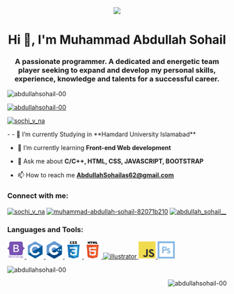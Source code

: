 <div align="center">
<img src="https://camo.githubusercontent.com/cae12fddd9d6982901d82580bdf321d81fb299141098ca1c2d4891870827bf17/68747470733a2f2f6d69726f2e6d656469756d2e636f6d2f6d61782f313336302f302a37513379765349765f7430696f4a2d5a2e676966" >
</div>
<h1 align="center">Hi 👋, I'm Muhammad Abdullah Sohail</h1>
<h3 align="center">A passionate programmer. A dedicated and energetic team player seeking to expand and develop my personal skills, experience, knowledge and talents for a successful career.</h3>

<p align="left"> <img src="https://komarev.com/ghpvc/?username=abdullahsohail-00&label=Profile%20views&color=0e75b6&style=flat" alt="abdullahsohail-00" /> </p>

<p align="left"> <a href="https://github.com/ryo-ma/github-profile-trophy"><img src="https://github-profile-trophy.vercel.app/?username=abdullahsohail-00" alt="abdullahsohail-00" /></a> </p>

<p align="left"> <a href="https://twitter.com/sochi_v_na" target="blank"><img src="https://img.shields.io/twitter/follow/sochi_v_na?logo=twitter&style=for-the-badge" alt="sochi_v_na" /></a> </p>
-  
- 🔭 I’m currently Studying in **Hamdard University Islamabad**

- 🌱 I’m currently learning **Front-end Web development**

- 💬 Ask me about **C/C++, HTML, CSS, JAVASCRIPT, BOOTSTRAP**

- 📫 How to reach me **AbdullahSohailas62@gmail.com**

<h3 align="left">Connect with me:</h3>
<p align="left">
<a href="https://twitter.com/sochi_v_na" target="blank"><img align="center" src="https://raw.githubusercontent.com/rahuldkjain/github-profile-readme-generator/master/src/images/icons/Social/twitter.svg" alt="sochi_v_na" height="30" width="40" /></a>
<a href="https://linkedin.com/in/muhammad-abdullah-sohail-82071b210" target="blank"><img align="center" src="https://raw.githubusercontent.com/rahuldkjain/github-profile-readme-generator/master/src/images/icons/Social/linked-in-alt.svg" alt="muhammad-abdullah-sohail-82071b210" height="30" width="40" /></a>
<a href="https://instagram.com/abdullah_sohail__" target="blank"><img align="center" src="https://raw.githubusercontent.com/rahuldkjain/github-profile-readme-generator/master/src/images/icons/Social/instagram.svg" alt="abdullah_sohail__" height="30" width="40" /></a>
</p>

<h3 align="left">Languages and Tools:</h3>
<p align="left"> <a href="https://getbootstrap.com" target="_blank" rel="noreferrer"> <img src="https://raw.githubusercontent.com/devicons/devicon/master/icons/bootstrap/bootstrap-plain-wordmark.svg" alt="bootstrap" width="40" height="40"/> </a> <a href="https://www.cprogramming.com/" target="_blank" rel="noreferrer"> <img src="https://raw.githubusercontent.com/devicons/devicon/master/icons/c/c-original.svg" alt="c" width="40" height="40"/> </a> <a href="https://www.w3schools.com/cpp/" target="_blank" rel="noreferrer"> <img src="https://raw.githubusercontent.com/devicons/devicon/master/icons/cplusplus/cplusplus-original.svg" alt="cplusplus" width="40" height="40"/> </a> <a href="https://www.w3schools.com/css/" target="_blank" rel="noreferrer"> <img src="https://raw.githubusercontent.com/devicons/devicon/master/icons/css3/css3-original-wordmark.svg" alt="css3" width="40" height="40"/> </a> <a href="https://www.w3.org/html/" target="_blank" rel="noreferrer"> <img src="https://raw.githubusercontent.com/devicons/devicon/master/icons/html5/html5-original-wordmark.svg" alt="html5" width="40" height="40"/> </a> <a href="https://www.adobe.com/in/products/illustrator.html" target="_blank" rel="noreferrer"> <img src="https://www.vectorlogo.zone/logos/adobe_illustrator/adobe_illustrator-icon.svg" alt="illustrator" width="40" height="40"/> </a> <a href="https://developer.mozilla.org/en-US/docs/Web/JavaScript" target="_blank" rel="noreferrer"> <img src="https://raw.githubusercontent.com/devicons/devicon/master/icons/javascript/javascript-original.svg" alt="javascript" width="40" height="40"/> </a> <a href="https://www.photoshop.com/en" target="_blank" rel="noreferrer"> <img src="https://raw.githubusercontent.com/devicons/devicon/master/icons/photoshop/photoshop-line.svg" alt="photoshop" width="40" height="40"/> </a> </p>


<p>&nbsp;<img align="left" src="https://github-readme-stats.vercel.app/api?username=abdullahsohail-00&show_icons=true&locale=en" alt="abdullahsohail-00" /></p>
<p><img align="right" src="https://github-readme-stats.vercel.app/api/top-langs?username=abdullahsohail-00&show_icons=true&locale=en&layout=compact" alt="abdullahsohail-00" /></p>


